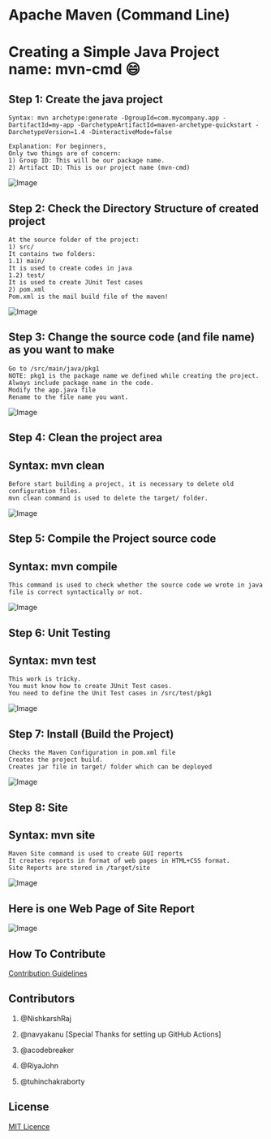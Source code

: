 # Apache Maven (Command Line)
# Creating a Simple Java Project name: mvn-cmd :smile:

## Step 1: Create the java project
```
Syntax: mvn archetype:generate -DgroupId=com.mycompany.app -DartifactId=my-app -DarchetypeArtifactId=maven-archetype-quickstart -DarchetypeVersion=1.4 -DinteractiveMode=false

Explanation: For beginners,
Only two things are of concern:
1) Group ID: This will be our package name.
2) Artifact ID: This is our project name (mvn-cmd)
```
![Image](img/Create%20Project.png)

## Step 2: Check the Directory Structure of created project
```
At the source folder of the project:
1) src/ 
It contains two folders:
1.1) main/ 
It is used to create codes in java
1.2) test/
It is used to create JUnit Test cases
2) pom.xml 
Pom.xml is the mail build file of the maven!
```
![Image](img/Maven%20Directory%20Structure.png)

## Step 3: Change the source code (and file name) as you want to make
```
Go to /src/main/java/pkg1
NOTE: pkg1 is the package name we defined while creating the project.
Always include package name in the code.
Modify the app.java file 
Rename to the file name you want.
```
![Image](img/Source%20Directory%20for%20coding.png)

## Step 4: Clean the project area
## Syntax: mvn clean
```
Before start building a project, it is necessary to delete old configuration files.
mvn clean command is used to delete the target/ folder.
```
![Image](img/mvn%20clean.png)

## Step 5: Compile the Project source code
## Syntax: mvn compile
```
This command is used to check whether the source code we wrote in java file is correct syntactically or not.
```
![Image](img/mvn%20compile.png)

## Step 6: Unit Testing
## Syntax: mvn test
```
This work is tricky. 
You must know how to create JUnit Test cases.
You need to define the Unit Test cases in /src/test/pkg1
```
![Image](img/mvn%20test.png)

## Step 7: Install (Build the Project)
```
Checks the Maven Configuration in pom.xml file
Creates the project build.
Creates jar file in target/ folder which can be deployed
```
![Image](img/mvn%20install.png)

## Step 8: Site 
## Syntax: mvn site
```
Maven Site command is used to create GUI reports
It creates reports in format of web pages in HTML+CSS format.
Site Reports are stored in /target/site
```
![Image](img/mvn%20site.png)

## Here is one Web Page of Site Report

![Image](img/mvn%20site%20results.png)

## How To Contribute

[Contribution Guidelines](CONTRIBUTING.md)

## Contributors

1. @NishkarshRaj

2. @navyakanu [Special Thanks for setting up GitHub Actions]

3. @acodebreaker

4. @RiyaJohn

5. @tuhinchakraborty

## License

[MIT Licence](LICENSE)

